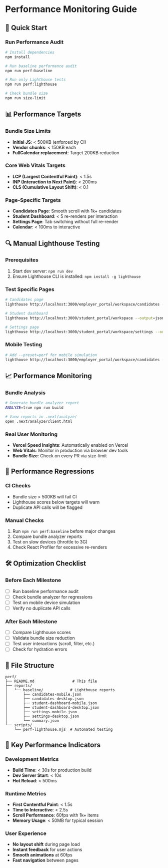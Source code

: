 # Performance Monitoring Guide

## 🚀 Quick Start

### Run Performance Audit
```bash
# Install dependencies
npm install

# Run baseline performance audit
npm run perf:baseline

# Run only Lighthouse tests
npm run perf:lighthouse

# Check bundle size
npm run size-limit
```

## 📊 Performance Targets

### Bundle Size Limits
- **Initial JS**: < 500KB (enforced by CI)
- **Vendor chunks**: < 150KB each
- **FullCalendar replacement**: Target 200KB reduction

### Core Web Vitals Targets
- **LCP (Largest Contentful Paint)**: < 1.5s
- **INP (Interaction to Next Paint)**: < 200ms
- **CLS (Cumulative Layout Shift)**: < 0.1

### Page-Specific Targets
- **Candidates Page**: Smooth scroll with 1k+ candidates
- **Student Dashboard**: < 5 re-renders per interaction
- **Settings Page**: Tab switching without full re-render
- **Calendar**: < 100ms to interactive

## 🔍 Manual Lighthouse Testing

### Prerequisites
1. Start dev server: `npm run dev`
2. Ensure Lighthouse CLI is installed: `npm install -g lighthouse`

### Test Specific Pages
```bash
# Candidates page
lighthouse http://localhost:3000/employer_portal/workspace/candidates --output=json --output-path=./candidates-report.json

# Student dashboard
lighthouse http://localhost:3000/student_portal/workspace --output=json --output-path=./dashboard-report.json

# Settings page
lighthouse http://localhost:3000/student_portal/workspace/settings --output=json --output-path=./settings-report.json
```

### Mobile Testing
```bash
# Add --preset=perf for mobile simulation
lighthouse http://localhost:3000/employer_portal/workspace/candidates --preset=perf --output=json
```

## 📈 Performance Monitoring

### Bundle Analysis
```bash
# Generate bundle analyzer report
ANALYZE=true npm run build

# View reports in .next/analyze/
open .next/analyze/client.html
```

### Real User Monitoring
- **Vercel Speed Insights**: Automatically enabled on Vercel
- **Web Vitals**: Monitor in production via browser dev tools
- **Bundle Size**: Check on every PR via size-limit

## 🚨 Performance Regressions

### CI Checks
- Bundle size > 500KB will fail CI
- Lighthouse scores below targets will warn
- Duplicate API calls will be flagged

### Manual Checks
1. Run `npm run perf:baseline` before major changes
2. Compare bundle analyzer reports
3. Test on slow devices (throttle to 3G)
4. Check React Profiler for excessive re-renders

## 🛠️ Optimization Checklist

### Before Each Milestone
- [ ] Run baseline performance audit
- [ ] Check bundle analyzer for regressions
- [ ] Test on mobile device simulation
- [ ] Verify no duplicate API calls

### After Each Milestone
- [ ] Compare Lighthouse scores
- [ ] Validate bundle size reduction
- [ ] Test user interactions (scroll, filter, etc.)
- [ ] Check for hydration errors

## 📁 File Structure
```
perf/
├── README.md                 # This file
├── reports/
│   └── baseline/            # Lighthouse reports
│       ├── candidates-mobile.json
│       ├── candidates-desktop.json
│       ├── student-dashboard-mobile.json
│       ├── student-dashboard-desktop.json
│       ├── settings-mobile.json
│       ├── settings-desktop.json
│       └── summary.json
└── scripts/
    └── perf-lighthouse.mjs  # Automated testing
```

## 🎯 Key Performance Indicators

### Development Metrics
- **Build Time**: < 30s for production build
- **Dev Server Start**: < 10s
- **Hot Reload**: < 500ms

### Runtime Metrics
- **First Contentful Paint**: < 1.5s
- **Time to Interactive**: < 2.5s
- **Scroll Performance**: 60fps with 1k+ items
- **Memory Usage**: < 50MB for typical session

### User Experience
- **No layout shift** during page load
- **Instant feedback** for user actions
- **Smooth animations** at 60fps
- **Fast navigation** between pages

